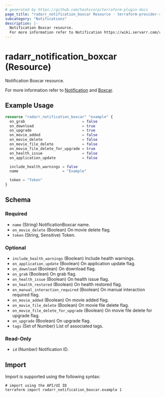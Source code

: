 ```yaml
---
# generated by https://github.com/hashicorp/terraform-plugin-docs
page_title: "radarr_notification_boxcar Resource - terraform-provider-radarr"
subcategory: "Notifications"
description: |-
  Notification Boxcar resource.
  For more information refer to Notification https://wiki.servarr.com/radarr/settings#connect and Boxcar https://wiki.servarr.com/radarr/supported#boxcar.
---
```


# radarr_notification_boxcar (Resource)

<!-- subcategory:Notifications -->Notification Boxcar resource.
For more information refer to [Notification](https://wiki.servarr.com/radarr/settings#connect) and [Boxcar](https://wiki.servarr.com/radarr/supported#boxcar).

## Example Usage

```terraform
resource "radarr_notification_boxcar" "example" {
  on_grab                          = false
  on_download                      = true
  on_upgrade                       = true
  on_movie_added                   = false
  on_movie_delete                  = false
  on_movie_file_delete             = false
  on_movie_file_delete_for_upgrade = true
  on_health_issue                  = false
  on_application_update            = false

  include_health_warnings = false
  name                    = "Example"

  token = "Token"
}
```

<!-- schema generated by tfplugindocs -->
## Schema

### Required

- `name` (String) NotificationBoxcar name.
- `on_movie_delete` (Boolean) On movie delete flag.
- `token` (String, Sensitive) Token.

### Optional

- `include_health_warnings` (Boolean) Include health warnings.
- `on_application_update` (Boolean) On application update flag.
- `on_download` (Boolean) On download flag.
- `on_grab` (Boolean) On grab flag.
- `on_health_issue` (Boolean) On health issue flag.
- `on_health_restored` (Boolean) On health restored flag.
- `on_manual_interaction_required` (Boolean) On manual interaction required flag.
- `on_movie_added` (Boolean) On movie added flag.
- `on_movie_file_delete` (Boolean) On movie file delete flag.
- `on_movie_file_delete_for_upgrade` (Boolean) On movie file delete for upgrade flag.
- `on_upgrade` (Boolean) On upgrade flag.
- `tags` (Set of Number) List of associated tags.

### Read-Only

- `id` (Number) Notification ID.

## Import

Import is supported using the following syntax:

```shell
# import using the API/UI ID
terraform import radarr_notification_boxcar.example 1
```
